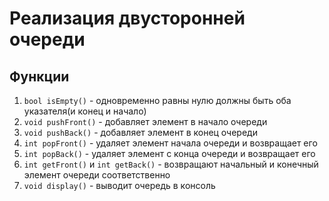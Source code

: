 # Реализация двусторонней очереди

## Функции
1. ```bool isEmpty()``` - одновременно равны нулю должны быть оба указателя(и конец и начало)
2. ```void pushFront()``` - добавляет элемент в начало очереди
3. ```void pushBack()``` - добавляет элемент в конец очереди
4. ```int popFront()``` - удаляет элемент начала очереди и возвращает его
5. ```int popBack()``` - удаляет элемент с конца очереди и возвращает его
6. ```int getFront()``` и ```int getBack()``` - возвращают начальный и конечный элемент очереди соответственно
7. ```void display()``` - выводит очередь в консоль
